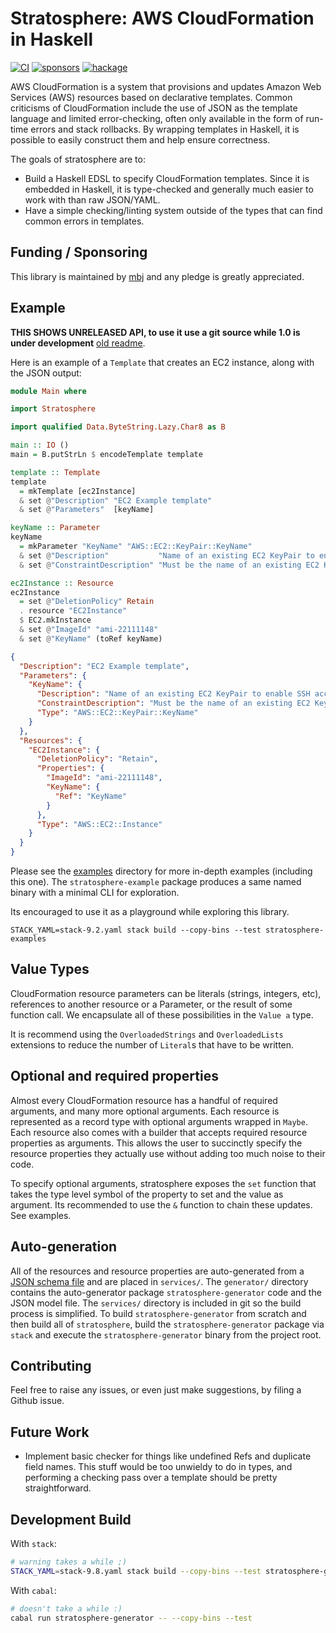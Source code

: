 # Stratosphere: AWS CloudFormation in Haskell

[![CI](https://github.com/mbj/stratosphere/actions/workflows/ci.yaml/badge.svg)](https://github.com/mbj/stratosphere/actions/workflows/ci.yaml)
[![sponsors](https://img.shields.io/github/sponsors/mbj)](https://github.com/sponsors/mbj)
[![hackage](https://img.shields.io/hackage/v/stratosphere)](https://hackage.haskell.org/package/stratosphere)

AWS CloudFormation is a system that provisions and updates Amazon Web Services
(AWS) resources based on declarative templates. Common criticisms of
CloudFormation include the use of JSON as the template language and limited
error-checking, often only available in the form of run-time errors and stack
rollbacks. By wrapping templates in Haskell, it is possible to easily construct
them and help ensure correctness.

The goals of stratosphere are to:

- Build a Haskell EDSL to specify CloudFormation templates. Since it is
  embedded in Haskell, it is type-checked and generally much easier to work
  with than raw JSON/YAML.
- Have a simple checking/linting system outside of the types that can find
  common errors in templates.

## Funding / Sponsoring

This library is maintained by [mbj](https://github.com/sponsors/mbj) and any pledge is greatly appreciated.

## Example

**THIS SHOWS UNRELEASED API, to use it use a git source while 1.0 is under development** [old readme](https://github.com/mbj/stratosphere/tree/v0.60.0#readme).

Here is an example of a `Template` that creates an EC2 instance, along with the
JSON output:

```haskell
module Main where

import Stratosphere

import qualified Data.ByteString.Lazy.Char8 as B

main :: IO ()
main = B.putStrLn $ encodeTemplate template

template :: Template
template
  = mkTemplate [ec2Instance]
  & set @"Description" "EC2 Example template"
  & set @"Parameters"  [keyName]

keyName :: Parameter
keyName
  = mkParameter "KeyName" "AWS::EC2::KeyPair::KeyName"
  & set @"Description"           "Name of an existing EC2 KeyPair to enable SSH access to the instance"
  & set @"ConstraintDescription" "Must be the name of an existing EC2 KeyPair."

ec2Instance :: Resource
ec2Instance
  = set @"DeletionPolicy" Retain
  . resource "EC2Instance"
  $ EC2.mkInstance
  & set @"ImageId" "ami-22111148"
  & set @"KeyName" (toRef keyName)
```

```json
{
  "Description": "EC2 Example template",
  "Parameters": {
    "KeyName": {
      "Description": "Name of an existing EC2 KeyPair to enable SSH access to the instance",
      "ConstraintDescription": "Must be the name of an existing EC2 KeyPair.",
      "Type": "AWS::EC2::KeyPair::KeyName"
    }
  },
  "Resources": {
    "EC2Instance": {
      "DeletionPolicy": "Retain",
      "Properties": {
        "ImageId": "ami-22111148",
        "KeyName": {
          "Ref": "KeyName"
        }
      },
      "Type": "AWS::EC2::Instance"
    }
  }
}
```

Please see the [examples](examples/Stratosphere/Examples) directory for more in-depth
examples (including this one). The `stratosphere-example` package produces a same named
binary with a minimal CLI for exploration.

Its encouraged to use it as a playground while exploring this library.

```
STACK_YAML=stack-9.2.yaml stack build --copy-bins --test stratosphere-examples
```

## Value Types

CloudFormation resource parameters can be literals (strings, integers, etc),
references to another resource or a Parameter, or the result of some function
call. We encapsulate all of these possibilities in the `Value a` type.

It is recommend using the `OverloadedStrings` and `OverloadedLists` extensions to reduce
the number of `Literal`s that have to be written.

## Optional and required properties

Almost every CloudFormation resource has a handful of required arguments, and
many more optional arguments. Each resource is represented as a record type
with optional arguments wrapped in `Maybe`. Each resource also comes with a
builder that accepts required resource properties as arguments. This allows
the user to succinctly specify the resource properties they actually use
without adding too much noise to their code.

To specify optional arguments, stratosphere exposes the `set` function that takes
the type level symbol of the property to set and the value as argument. Its recommended to use the
`&` function to chain these updates. See examples.

## Auto-generation

All of the resources and resource properties are auto-generated from
a
[JSON schema file](http://docs.aws.amazon.com/AWSCloudFormation/latest/UserGuide/cfn-resource-specification.html) and
are placed in `services/`. The `generator/` directory contains the auto-generator package `stratosphere-generator`
code and the JSON model file. The `services/` directory is included in git so
the build process is simplified. To build `stratosphere-generator` from scratch and
then build all of `stratosphere`, build the `stratosphere-generator` package via `stack` and execute the `stratosphere-generator` binary from the project root.

## Contributing

Feel free to raise any issues, or even just make suggestions, by filing a Github issue.

## Future Work

- Implement basic checker for things like undefined Refs and duplicate field
  names. This stuff would be too unwieldy to do in types, and performing a
  checking pass over a template should be pretty straightforward.

## Development Build

With `stack`:

```bash
# warning takes a while ;)
STACK_YAML=stack-9.8.yaml stack build --copy-bins --test stratosphere-generator
```

With `cabal`:

```bash
# doesn't take a while :)
cabal run stratosphere-generator -- --copy-bins --test
```
